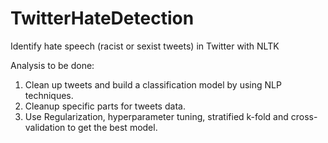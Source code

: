 # TwitterHateDetection
Identify hate speech (racist or sexist tweets) in Twitter with NLTK

Analysis to be done:
1. Clean up tweets and build a classification model by using NLP techniques.
2. Cleanup specific parts for tweets data.
3. Use Regularization, hyperparameter tuning, stratified k-fold and cross-validation to get the best model.
